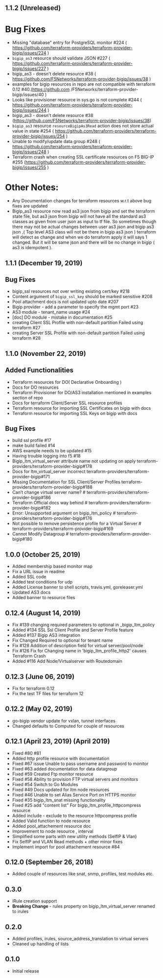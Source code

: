 ## 1.1.2 (Unreleased)

# Bug Fixes

- Missing "database" entry for PostgreSQL monitor #224 ( https://github.com/terraform-providers/terraform-provider-bigip/issues/224 )
- `bigip_as3` resource should validate JSON #227 ( https://github.com/terraform-providers/terraform-provider-bigip/issues/227 )
- bigip_as3 - doesn't delete resource #38 ( https://github.com/F5Networks/terraform-provider-bigip/issues/38 )
- examples for bigip resources in repo are not compatible with terraform 0.12 #40.(https://github.com                    /F5Networks/terraform-provider-bigip/issues/40 )
- Looks like provisioner resource in sys.go is not complete #244 ( https://github.com/terraform-providers/terraform-provider-bigip/issues/244 )
- bigip_as3 - doesn't delete resource #38 (https://github.com/F5Networks/terraform-provider-bigip/issues/38)
- `bigip_as3` resource `resourceBigipAs3Read` action does not store actual value in state #254  ( https://github.com/terraform-providers/terraform-provider-bigip/issues/254 )
- Unable to modify/update data group #248 ( https://github.com/terraform-providers/terraform-provider-bigip/issues/248 )
- Terraform crash when creating SSL certificate resources on F5 BIG-IP #255 (https://github.com/terraform-providers/terraform-provider-bigip/issues/255 )

# Other Notes:

- Any Documentation changes for terraform resources w.r.t above bug fixes are updated
- Bigip_as3 resource now read as3 json from bigip and set the terraform state file, but as3 json from bigip will not have all the standard as3 classes as given from user json as input to tf file. So sometimes though there may not be actual changes between user as3 json and bigip as3 json ,( Top level AS3 class will not be there in bigip as3 json ) terraform will detect as change and when we do terraform apply it will says 1 changed. But it will be same json and there will be no change in bigip ( as3 is idempotent ).


## 1.1.1 (December 19, 2019)
## Bug Fixes
- bigip_ssl resources not over writing existing cert/key #218
- Content argument of `bigip_ssl_key` should be marked sensitive #208
- Pool attachment docs is not updated upto date #207
- Bigip provider - add a parameter to specify the mgmt port #23
- AS3 module - tenant_name usage #24
- [doc] DO module - mistake in documentation #25
- creating Client SSL Profile with non-default partition Failed using terraform #27
- creating Server SSL Profile with non-default partition Failed using terraform #28

## 1.1.0 (November 22, 2019)

## Added Functionalities
- Terraform resources for DO( Declarative Onboarding )
- Docs for DO resources
- Terraform Provisioner for DO/AS3 installation mentioned in examples section of repo
- Docs for terraform Client/Server SSL resource profiles
- Terraform resource for importing SSL Certificates on bigip with docs
- Terraform resource for importing SSL Keys on bigip with docs

## Bug Fixes

- build ssl profile #17
- make build failed #14
- AWS example needs to be updated #15
- Having trouble logging into f5 #18
- Bigip_ltm_virtual_server attribute name not updating on apply terraform-providers/terraform-provider-bigip#178
- Docs for ltm_virtual_server incorrect terraform-providers/terraform-provider-bigip#171
- Missing Documentation for SSL Client/Server Profiles terraform-providers/terraform-provider-bigip#188
- Can’t change virtual server name? # terraform-providers/terraform-provider-bigip#186
- Terraform Official docs way behind # terraform-providers/terraform-provider-bigip#182
- Error: Unsupported argument on bigip_ltm_policy # terraform-providers/terraform-provider-bigip#176
- Not possible to remove persistence profile for a Virtual Server # terraform-providers/terraform-provider-bigip#169
- Cannot Modify Datagroup # terraform-providers/terraform-provider-bigip#180

## 1.0.0 (October 25, 2019)
- Added membership based monitor map
- Fix a URL issue in readme
- Added SSL code
- Added test conditions for udp
- Added License banner to shell scripts, travis.yml, goreleaser.yml
- Updated AS3 docs
- Added banner to resource files

## 0.12.4 (August 14, 2019)
- Fix #139 changing required parameters to optional in _bigip_ltm_policy
- Added #134 SSL Ssl Client Profile and Server Profile feature
- Added #137 Bigip AS3 integration
- Fix Changed Required to optional for tenant name
- Fix #128 Addition of description field for virtual server/pool/node
- Fix #126 Fix for Changing name in 'bigip_ltm_profile_http2' causes Terraform Crash
- Added #116 Add Node/Virtualserver with Routedomain

## 0.12.3 (June 06, 2019)
- Fix for terraform 0.12 
- Fix the test TF files for terraform 12
## 0.12.2 (May 02, 2019)
- go-bigip vendor update for vxlan, tunnel interfaces
- Changed defaults to Computed for couple of resources
## 0.12.1 (April 23, 2019) (April 2019)
- Fixed #80 #81
- Added http profile resource with documentation
- Fixed #67 issue Unable to pass username and password to monitor
- Fixed #63 added documentation for data datagroup
- Fixed #59 Created Ftp monitor resource
- Fixed #58 Ability to provision FTP virtual servers and monitors
- Fixed #54  Switch to Go Modules
- Fixed #49 Docs updated for ltm node resources
- Fixed #46 Unable to set Alias Service Port on HTTPS monitor
- Fixed #35 bigip_ltm_snat missing functionality
- Fixed #25 add "content list" For bigip_ltm_profile_httpcompress resource
- Added include - exclude to the resource httpcompress profile
- Added Valid function to node resource
- Added  pool_attachement resource doc
- Improvement to node resource , interval
- Simplified some parts with new utility methods (SelfIP & Vlan)
- Fix SelfIP and VLAN Read methods + other minor fixes
- Implement import for pool attachement resource #84

## 0.12.0 (September 26, 2018)
- Added couple of resources like snat, snmp, profiles, test modules etc.

## 0.3.0
- iRule creation support
- **Breaking Change** - rules property on bigip_ltm_virtual_server renamed to irules

## 0.2.0

- Added profiles, irules, source_address_translation to virtual servers
- Cleaned up handling of lists

## 0.1.0

- Initial release
